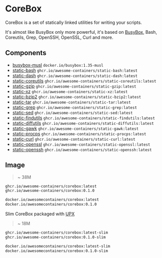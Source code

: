 # CoreBox

CoreBox is a set of statically linked utilities for writing your scripts.

It's almost like BusyBox only more powerful, it's based on [BusyBox],
Bash, Coreutils, Grep, OpenSSH, OpenSSL, Curl and more.

## Components

* [busybox-musl] `docker.io/busybox:1.35-musl`
* [static-bash] `ghcr.io/awesome-containers/static-bash:latest`
* [static-dash] `ghcr.io/awesome-containers/static-dash:latest`
* [static-coreutils] `ghcr.io/awesome-containers/static-coreutils:latest`
* [static-gzip] `ghcr.io/awesome-containers/static-gzip:latest`
* [static-xz] `ghcr.io/awesome-containers/static-xz:latest`
* [static-bzip2] `ghcr.io/awesome-containers/static-bzip2:latest`
* [static-tar] `ghcr.io/awesome-containers/static-tar:latest`
* [static-grep] `ghcr.io/awesome-containers/static-grep:latest`
* [static-sed] `ghcr.io/awesome-containers/static-sed:latest`
* [static-findutils] `ghcr.io/awesome-containers/static-findutils:latest`
* [static-diffutils] `ghcr.io/awesome-containers/static-diffutils:latest`
* [static-gawk] `ghcr.io/awesome-containers/static-gawk:latest`
* [static-procps] `ghcr.io/awesome-containers/static-procps:latest`
* [static-curl] `ghcr.io/awesome-containers/static-curl:latest`
* [static-openssl] `ghcr.io/awesome-containers/static-openssl:latest`
* [static-openssh] `ghcr.io/awesome-containers/static-openssh:latest`

## Image

> ~ 38M

```bash
ghcr.io/awesome-containers/corebox:latest
ghcr.io/awesome-containers/corebox:0.1.0

docker.io/awesomecontainers/corebox:latest
docker.io/awesomecontainers/corebox:0.1.0
```

Slim CoreBox packaged with [UPX]

> ~ 18M

```bash
ghcr.io/awesome-containers/corebox:latest-slim
ghcr.io/awesome-containers/corebox:0.1.0-slim

docker.io/awesomecontainers/corebox:latest-slim
docker.io/awesomecontainers/corebox:0.1.0-slim
```

[UPX]: https://upx.github.io/
[BusyBox]: https://busybox.net/

[busybox-musl]: https://github.com/docker-library/busybox
[static-bash]: https://github.com/awesome-containers/static-bash
[static-dash]: https://github.com/awesome-containers/static-dash
[static-coreutils]: https://github.com/awesome-containers/static-coreutils
[static-gzip]: https://github.com/awesome-containers/static-gzip
[static-xz]: https://github.com/awesome-containers/static-xz
[static-bzip2]: https://github.com/awesome-containers/static-bzip2
[static-tar]: https://github.com/awesome-containers/static-tar
[static-grep]: https://github.com/awesome-containers/static-grep
[static-sed]: https://github.com/awesome-containers/static-sed
[static-findutils]: https://github.com/awesome-containers/static-findutils
[static-diffutils]: https://github.com/awesome-containers/static-diffutils
[static-gawk]: https://github.com/awesome-containers/static-gawk
[static-procps]: https://github.com/awesome-containers/static-procps
[static-curl]: https://github.com/awesome-containers/static-curl
[static-openssl]: https://github.com/awesome-containers/static-openssl
[static-openssh]: https://github.com/awesome-containers/static-openssh

<!--
```bash
image="localhost/${PWD##*/}"

podman build -t "$image:latest" --no-cache --pull .
podman build -t "$image:latest-slim" -f Containerfile-slim --no-cache --pull .

echo "$image:latest"
podman inspect "$image:latest" | jq '.[].Size' | numfmt --to=iec
echo "$image:latest-slim"
podman inspect "$image:latest-slim" | jq '.[].Size' | numfmt --to=iec

```
-->
